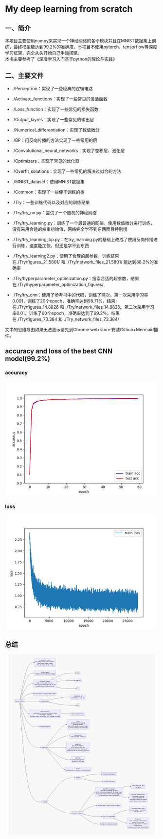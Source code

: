 # My deep learning from scratch

## 一、简介

本项目主要使用numpy来实现一个神经网络的各个模块并且在MNIST数据集上训练，最终模型能达到99.2%的准确度。本项目不使用pytorch，tensorflow等深度学习框架，完全从头开始自己手动搭建。\
本书主要参考了《深度学习入门基于python的理论与实践》

## 二、主要文件

- ./Perceptron：实现了一些经典的逻辑电路

- ./Activate_functions：实现了一些常见的激活函数

- ./Loss_function：实现了一些常见的损失函数

- ./Output_layres：实现了一些常见的输出层

- ./Numerical_differentiation：实现了数值微分

- ./BP：用反向传播的方法实现了一些常用的层

- ./Convolutional_neural_networks：实现了卷积层、池化层

- ./Optimizers：实现了常见的优化器

- ./Overfit_solutions：实现了一些常见的解决过拟合的方法

- ./MNIST_dataset：使用MNIST数据集

- ./Common：实现了一些便于训练的类

- ./Try：一些训练代码以及对应的训练结果

- ./Try/try_nn.py：尝试了一个随机的神经网络

- ./Try/try_learning.py：训练了一个最普通的网络，使用数值微分进行训练，没有采用合适的权重初始值，网络完全学不到东西而且特别慢

- ./Try/try_learning_bp.py：在try_learning.py的基础上改成了使用反向传播进行训练，速度能加快，但还是学不到东西

- ./Try/try_learning2.py：使用了合理的超参数，训练结果在./Try/figures_21.5801/ 和 ./Try/network_files_21.5801/ 能达到88.2%的准确率

- ./Try/hyperparameter_optimization.py：搜索合适的超参数，结果在./Try/hyperparameter_optimization_figures/

- ./Try/try_cnn：使用了参考书中的代码，训练了两次。第一次采用学习率0.001，训练了20个epoch，准确率达到98.71%，结果在./Try/figures_14.8826 和 ./Try/network_files_14.8826。第二次采用学习率0.01，训练了60个epoch，准确率达到了99.2%，结果在./Try/figures_73.384 和 ./Try_network_files_73.384/

文中的思维导图如果无法显示请先到Chrome web store 安装Github+Mermaid插件。

## accuracy and loss of the best CNN model(99.2%)

### accuracy

![Getting Started](./Try/figures_73.3841/try_learning_bp_acc_60.png)

### loss

![Getting Started](./Try/figures_73.3841/try_learning_bp_loss_60.png)

## 总结

![Getting Started](./mindmap.jpg)